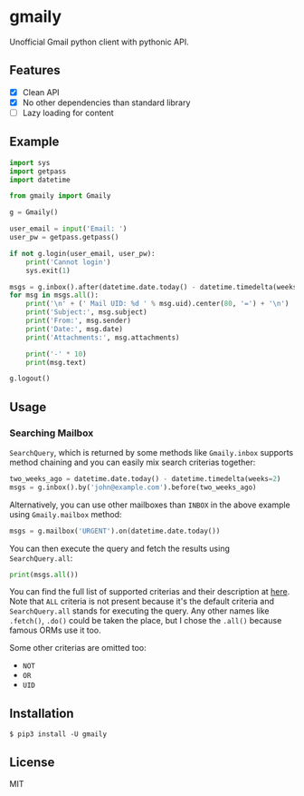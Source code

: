 # gmaily

Unofficial Gmail python client with pythonic API.

## Features

- [x] Clean API
- [x] No other dependencies than standard library
- [ ] Lazy loading for content

## Example

```python
import sys
import getpass
import datetime

from gmaily import Gmaily

g = Gmaily()

user_email = input('Email: ')
user_pw = getpass.getpass()

if not g.login(user_email, user_pw):
    print('Cannot login')
    sys.exit(1)

msgs = g.inbox().after(datetime.date.today() - datetime.timedelta(weeks=2))
for msg in msgs.all():
    print('\n' + (' Mail UID: %d ' % msg.uid).center(80, '=') + '\n')
    print('Subject:', msg.subject)
    print('From:', msg.sender)
    print('Date:', msg.date)
    print('Attachments:', msg.attachments)

    print('-' * 10)
    print(msg.text)

g.logout()
```

## Usage

### Searching Mailbox

`SearchQuery`, which is returned by some methods like `Gmaily.inbox`
supports method chaining and you can easily mix search criterias together:

```python
two_weeks_ago = datetime.date.today() - datetime.timedelta(weeks=2)
msgs = g.inbox().by('john@example.com').before(two_weeks_ago)
```

Alternatively, you can use other mailboxes than `INBOX` in the above example
using `Gmaily.mailbox` method:

```python
msgs = g.mailbox('URGENT').on(datetime.date.today())
```

You can then execute the query and fetch the results using `SearchQuery.all`:

```python
print(msgs.all())
```

You can find the full list of supported criterias and their description at
[here](https://tools.ietf.org/html/rfc3501#section-6.4.4).
Note that `ALL` criteria is not present because it's the default criteria
and `SearchQuery.all` stands for executing the query.
Any other names like `.fetch()`, `.do()` could be taken the place,
but I chose the `.all()` because famous ORMs use it too.

Some other criterias are omitted too:

- `NOT`
- `OR`
- `UID`

## Installation

```
$ pip3 install -U gmaily
```

## License

MIT

